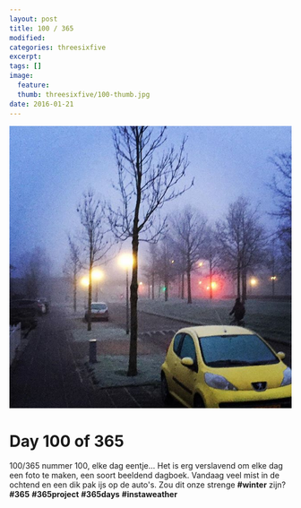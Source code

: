 ```yaml
---
layout: post
title: 100 / 365
modified:
categories: threesixfive
excerpt:
tags: []
image:
  feature: 
  thumb: threesixfive/100-thumb.jpg
date: 2016-01-21
---
```


![100](/images/threesixfive/100.jpg)

# Day 100 of 365

100/365 nummer 100, elke dag eentje... Het is erg verslavend om elke dag een foto te maken, een soort beeldend dagboek. Vandaag veel mist in de ochtend en een dik pak ijs op de auto&#39;s. Zou dit onze strenge **\#winter** zijn? **\#365** **\#365project** **\#365days** **\#instaweather** 
